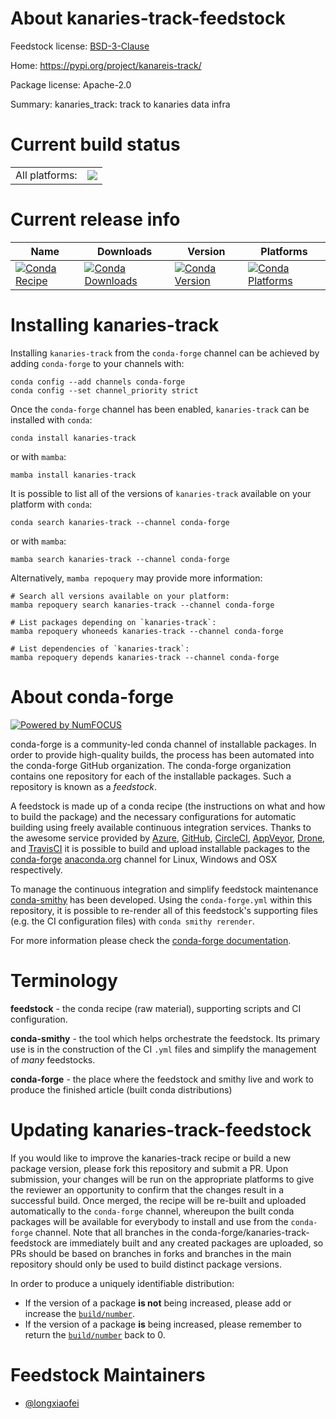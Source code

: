 About kanaries-track-feedstock
==============================

Feedstock license: [BSD-3-Clause](https://github.com/conda-forge/kanaries-track-feedstock/blob/main/LICENSE.txt)

Home: https://pypi.org/project/kanareis-track/

Package license: Apache-2.0

Summary: kanaries_track: track to kanaries data infra

Current build status
====================


<table><tr><td>All platforms:</td>
    <td>
      <a href="https://dev.azure.com/conda-forge/feedstock-builds/_build/latest?definitionId=21026&branchName=main">
        <img src="https://dev.azure.com/conda-forge/feedstock-builds/_apis/build/status/kanaries-track-feedstock?branchName=main">
      </a>
    </td>
  </tr>
</table>

Current release info
====================

| Name | Downloads | Version | Platforms |
| --- | --- | --- | --- |
| [![Conda Recipe](https://img.shields.io/badge/recipe-kanaries--track-green.svg)](https://anaconda.org/conda-forge/kanaries-track) | [![Conda Downloads](https://img.shields.io/conda/dn/conda-forge/kanaries-track.svg)](https://anaconda.org/conda-forge/kanaries-track) | [![Conda Version](https://img.shields.io/conda/vn/conda-forge/kanaries-track.svg)](https://anaconda.org/conda-forge/kanaries-track) | [![Conda Platforms](https://img.shields.io/conda/pn/conda-forge/kanaries-track.svg)](https://anaconda.org/conda-forge/kanaries-track) |

Installing kanaries-track
=========================

Installing `kanaries-track` from the `conda-forge` channel can be achieved by adding `conda-forge` to your channels with:

```
conda config --add channels conda-forge
conda config --set channel_priority strict
```

Once the `conda-forge` channel has been enabled, `kanaries-track` can be installed with `conda`:

```
conda install kanaries-track
```

or with `mamba`:

```
mamba install kanaries-track
```

It is possible to list all of the versions of `kanaries-track` available on your platform with `conda`:

```
conda search kanaries-track --channel conda-forge
```

or with `mamba`:

```
mamba search kanaries-track --channel conda-forge
```

Alternatively, `mamba repoquery` may provide more information:

```
# Search all versions available on your platform:
mamba repoquery search kanaries-track --channel conda-forge

# List packages depending on `kanaries-track`:
mamba repoquery whoneeds kanaries-track --channel conda-forge

# List dependencies of `kanaries-track`:
mamba repoquery depends kanaries-track --channel conda-forge
```


About conda-forge
=================

[![Powered by
NumFOCUS](https://img.shields.io/badge/powered%20by-NumFOCUS-orange.svg?style=flat&colorA=E1523D&colorB=007D8A)](https://numfocus.org)

conda-forge is a community-led conda channel of installable packages.
In order to provide high-quality builds, the process has been automated into the
conda-forge GitHub organization. The conda-forge organization contains one repository
for each of the installable packages. Such a repository is known as a *feedstock*.

A feedstock is made up of a conda recipe (the instructions on what and how to build
the package) and the necessary configurations for automatic building using freely
available continuous integration services. Thanks to the awesome service provided by
[Azure](https://azure.microsoft.com/en-us/services/devops/), [GitHub](https://github.com/),
[CircleCI](https://circleci.com/), [AppVeyor](https://www.appveyor.com/),
[Drone](https://cloud.drone.io/welcome), and [TravisCI](https://travis-ci.com/)
it is possible to build and upload installable packages to the
[conda-forge](https://anaconda.org/conda-forge) [anaconda.org](https://anaconda.org/)
channel for Linux, Windows and OSX respectively.

To manage the continuous integration and simplify feedstock maintenance
[conda-smithy](https://github.com/conda-forge/conda-smithy) has been developed.
Using the ``conda-forge.yml`` within this repository, it is possible to re-render all of
this feedstock's supporting files (e.g. the CI configuration files) with ``conda smithy rerender``.

For more information please check the [conda-forge documentation](https://conda-forge.org/docs/).

Terminology
===========

**feedstock** - the conda recipe (raw material), supporting scripts and CI configuration.

**conda-smithy** - the tool which helps orchestrate the feedstock.
                   Its primary use is in the construction of the CI ``.yml`` files
                   and simplify the management of *many* feedstocks.

**conda-forge** - the place where the feedstock and smithy live and work to
                  produce the finished article (built conda distributions)


Updating kanaries-track-feedstock
=================================

If you would like to improve the kanaries-track recipe or build a new
package version, please fork this repository and submit a PR. Upon submission,
your changes will be run on the appropriate platforms to give the reviewer an
opportunity to confirm that the changes result in a successful build. Once
merged, the recipe will be re-built and uploaded automatically to the
`conda-forge` channel, whereupon the built conda packages will be available for
everybody to install and use from the `conda-forge` channel.
Note that all branches in the conda-forge/kanaries-track-feedstock are
immediately built and any created packages are uploaded, so PRs should be based
on branches in forks and branches in the main repository should only be used to
build distinct package versions.

In order to produce a uniquely identifiable distribution:
 * If the version of a package **is not** being increased, please add or increase
   the [``build/number``](https://docs.conda.io/projects/conda-build/en/latest/resources/define-metadata.html#build-number-and-string).
 * If the version of a package **is** being increased, please remember to return
   the [``build/number``](https://docs.conda.io/projects/conda-build/en/latest/resources/define-metadata.html#build-number-and-string)
   back to 0.

Feedstock Maintainers
=====================

* [@longxiaofei](https://github.com/longxiaofei/)

